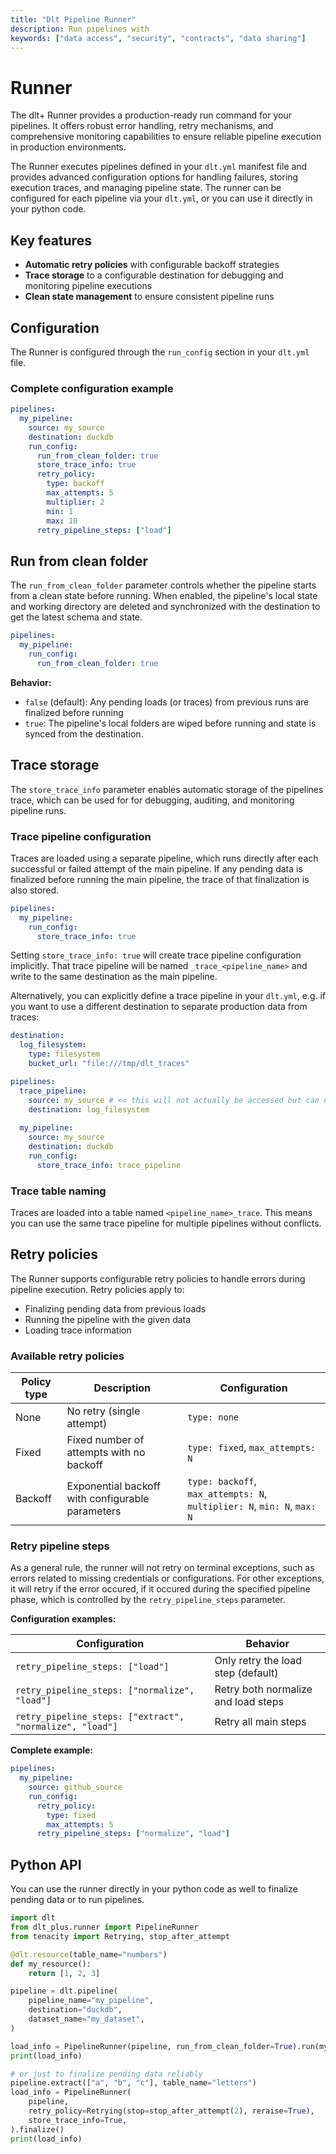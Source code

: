 ```yaml
---
title: "Dlt Pipeline Runner"
description: Run pipelines with 
keywords: ["data access", "security", "contracts", "data sharing"]
---
```

# Runner


The dlt+ Runner provides a production-ready run command for your pipelines. It offers robust error handling, retry mechanisms, and comprehensive monitoring capabilities to ensure reliable pipeline execution in production environments.

The Runner executes pipelines defined in your `dlt.yml` manifest file and provides advanced configuration options for handling failures, storing execution traces, and managing pipeline state.
The runner can be configured for each pipeline via your `dlt.yml`, or you can use it directly
in your python code.

## Key features

- **Automatic retry policies** with configurable backoff strategies
- **Trace storage** to a configurable destination for debugging and monitoring pipeline executions
- **Clean state management** to ensure consistent pipeline runs

## Configuration

The Runner is configured through the `run_config` section in your `dlt.yml` file.

### Complete configuration example

```yaml
pipelines:
  my_pipeline:
    source: my_source
    destination: duckdb
    run_config:
      run_from_clean_folder: true
      store_trace_info: true
      retry_policy:
        type: backoff
        max_attempts: 5
        multiplier: 2
        min: 1
        max: 10
      retry_pipeline_steps: ["load"]
```

## Run from clean folder

The `run_from_clean_folder` parameter controls whether the pipeline starts from a clean state before running.
When enabled, the pipeline's local state and working directory are deleted and synchronized with the destination to get the latest schema and state.

```yaml
pipelines:
  my_pipeline:
    run_config:
      run_from_clean_folder: true
```

**Behavior:**
- `false` (default): Any pending loads (or traces) from previous runs are finalized before running
- `true`: The pipeline's local folders are wiped before running and state is synced from the destination.


## Trace storage

The `store_trace_info` parameter enables automatic storage of the pipelines trace, which can be used for for debugging, auditing, and monitoring pipeline runs.

### Trace pipeline configuration

Traces are loaded using a separate pipeline, which runs directly after each successful or failed attempt of the main pipeline.
If any pending data is finalized before running the main pipeline, the trace of that finalization is also stored.

```yaml
pipelines:
  my_pipeline:
    run_config:
      store_trace_info: true
```
Setting `store_trace_info: true` will create trace pipeline configuration implicitly.
That trace pipeline will be named `_trace_<pipeline_name>` and write to the same destination as the main pipeline.

Alternatively, you can explicitly define a trace pipeline in your `dlt.yml`, e.g. if you want 
to use a different destination to separate production data from traces:

```yaml
destination:
  log_filesystem:
    type: filesystem
    bucket_url: "file:///tmp/dlt_traces"

pipelines:
  trace_pipeline:
    source: my_source # << this will not actually be accessed but can not be empty
    destination: log_filesystem
    
  my_pipeline:
    source: my_source
    destination: duckdb
    run_config:
      store_trace_info: trace_pipeline
```

### Trace table naming

Traces are loaded into a table named `<pipeline_name>_trace`. This means you can use the same trace pipeline for 
multiple pipelines without conflicts.

## Retry policies

The Runner supports configurable retry policies to handle errors during pipeline execution. Retry policies apply to:

- Finalizing pending data from previous loads
- Running the pipeline with the given data
- Loading trace information

### Available retry policies

| Policy type | Description | Configuration |
|-------------|-------------|---------------|
| None | No retry (single attempt) | `type: none` |
| Fixed | Fixed number of attempts with no backoff | `type: fixed`, `max_attempts: N` |
| Backoff | Exponential backoff with configurable parameters | `type: backoff`, `max_attempts: N`, `multiplier: N`, `min: N`, `max: N` |


### Retry pipeline steps

As a general rule, the runner will not retry on terminal exceptions, such as errors related to 
missing credentials or configurations. For other exceptions, it will retry if the error occured, if it 
occured during the specified pipeline phase, which is controlled by the `retry_pipeline_steps` parameter.

**Configuration examples:**

| Configuration | Behavior |
|---------------|----------|
| `retry_pipeline_steps: ["load"]` | Only retry the load step (default) |
| `retry_pipeline_steps: ["normalize", "load"]` | Retry both normalize and load steps |
| `retry_pipeline_steps: ["extract", "normalize", "load"]` | Retry all main steps |

**Complete example:**
```yaml
pipelines:
  my_pipeline:
    source: github_source
    run_config:
      retry_policy:
        type: fixed
        max_attempts: 5
      retry_pipeline_steps: ["normalize", "load"]
```

## Python API

You can use the runner directly in your python code as well to finalize pending data or to run pipelines.

```py
import dlt
from dlt_plus.runner import PipelineRunner
from tenacity import Retrying, stop_after_attempt

@dlt.resource(table_name="numbers")
def my_resource():
    return [1, 2, 3]

pipeline = dlt.pipeline(
    pipeline_name="my_pipeline",
    destination="duckdb",
    dataset_name="my_dataset",
)

load_info = PipelineRunner(pipeline, run_from_clean_folder=True).run(my_resource())
print(load_info)

# or just to finalize pending data reliably
pipeline.extract(["a", "b", "c"], table_name="letters")
load_info = PipelineRunner(
    pipeline, 
    retry_policy=Retrying(stop=stop_after_attempt(2), reraise=True),
    store_trace_info=True,
).finalize()
print(load_info)
```


